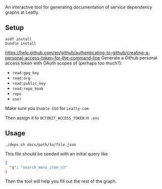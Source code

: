 An interactive tool for generating documentation of service dependency graphs at Leafly.

## Setup
```
asdf install
bundle install
```

https://help.github.com/en/github/authenticating-to-github/creating-a-personal-access-token-for-the-command-line
Generate a Github personal access token with OAuth scopes of (perhaps too much?):
* `read:gpg_key`
* `read:org`
* `read:public_key`
* `read:repo_hook`
* `repo`
* `user`

Make sure you `Enable SSO` for `Leafly-com`

Then assign it to `OCTOKIT_ACCESS_TOKEN` in `.env`

## Usage
`./deps.sh docs/path/to/file.json`

This file should be seeded with an initial query like
```json
{
  "q": "search_menu_item_v3"
}
```
Then the tool will help you fill out the rest of the graph.

